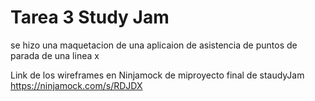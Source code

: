 Tarea 3 Study Jam
========================
se hizo una maquetacion de una aplicaion de asistencia de puntos de parada de una linea x

Link de los wireframes en Ninjamock de miproyecto final de staudyJam https://ninjamock.com/s/RDJDX